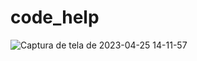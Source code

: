 # code_help
![Captura de tela de 2023-04-25 14-11-57](https://user-images.githubusercontent.com/26747693/234352122-3542f711-3b74-4b0e-b152-3e05f8fbe8a1.png)
